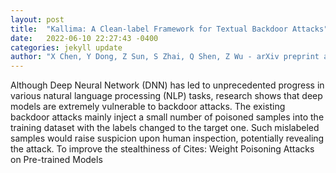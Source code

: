 ```yaml
---
layout: post
title:  "Kallima: A Clean-label Framework for Textual Backdoor Attacks"
date:   2022-06-10 22:27:43 -0400
categories: jekyll update
author: "X Chen, Y Dong, Z Sun, S Zhai, Q Shen, Z Wu - arXiv preprint arXiv:2206.01832, 2022"
---
```

Although Deep Neural Network (DNN) has led to unprecedented progress in various natural language processing (NLP) tasks, research shows that deep models are extremely vulnerable to backdoor attacks. The existing backdoor attacks mainly inject a small number of poisoned samples into the training dataset with the labels changed to the target one. Such mislabeled samples would raise suspicion upon human inspection, potentially revealing the attack. To improve the stealthiness of 
Cites: Weight Poisoning Attacks on Pre-trained Models